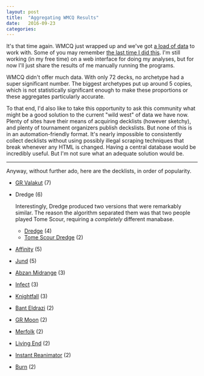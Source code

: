 ```yaml
---
layout: post
title:  "Aggregating WMCQ Results"
date:   2016-09-23
categories:
---
```


It's that time again.
WMCQ just wrapped up and we've got [a load of data](http://magic.wizards.com/en/articles/archive/post-kaladesh-premier-play-2016-09-22)
to work with.
Some of you may remember [the last time I did this](https://www.reddit.com/r/spikes/comments/4hx6w0/standardmodern_aggregating_data_from_scg_states/).
I'm still working (in my free time) on a web interface for doing my analyses,
but for now I'll just share the results of me manually running the programs.

WMCQ didn't offer much data.
With only 72 decks, no archetype had a super significant number.
The biggest archetypes put up around 5 copies,
which is not statistically significant enough to make these proportions or
these aggregates particularly accurate.

To that end, I'd also like to take this opportunity to ask this community
what might be a good solution to the current "wild west" of data we have now.
Plenty of sites have their means of acquiring decklists (however sketchy),
and plenty of tournament organizers publish deckslists.
But none of this is in an automation-friendly format.
It's nearly impossible to consistently collect decklists without using
possibly illegal scraping techniques that break whenever any HTML is changed.
Having a central database would be incredibly useful.
But I'm not sure what an adequate solution would be.

---

Anyway, without further ado, here are the decklists, in order of popularity.

- [GR Valakut](http://decks.deckedbuilder.com/d/238190) (7)
- Dredge (6)

  Interestingly, Dredge produced two versions that were remarkably similar.
  The reason the algorithm separated them was that two people played Tome Scour,
  requiring a *completely* different manabase.

  - [Dredge](http://decks.deckedbuilder.com/d/238192) (4)
  - [Tome Scour Dredge](http://decks.deckedbuilder.com/d/238193) (2)
- [Affinity](http://decks.deckedbuilder.com/d/238197) (5)
- [Jund](http://decks.deckedbuilder.com/d/238198) (5)
- [Abzan Midrange](http://decks.deckedbuilder.com/d/238199) (3)
- [Infect](http://decks.deckedbuilder.com/d/238200) (3)
- [Knightfall](http://decks.deckedbuilder.com/d/238201) (3)
- [Bant Eldrazi](http://decks.deckedbuilder.com/d/238203) (2)
- [GR Moon](http://decks.deckedbuilder.com/d/238204) (2)
- [Merfolk](http://decks.deckedbuilder.com/d/238205) (2)
- [Living End](http://decks.deckedbuilder.com/d/238206) (2)
- [Instant Reanimator](http://decks.deckedbuilder.com/d/238207) (2)
- [Burn](http://decks.deckedbuilder.com/d/238208) (2)
